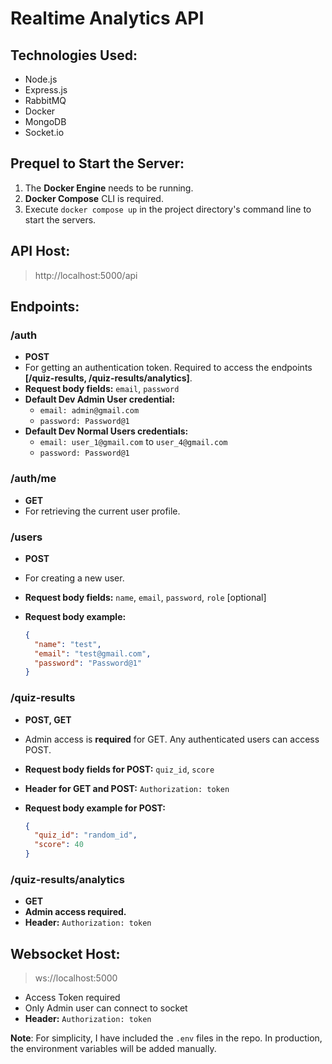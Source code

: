 # Realtime Analytics API

## Technologies Used:

- Node.js
- Express.js
- RabbitMQ
- Docker
- MongoDB
- Socket.io

## Prequel to Start the Server:

1. The **Docker Engine** needs to be running.
2. **Docker Compose** CLI is required.
3. Execute `docker compose up` in the project directory's command line to start the servers.

## API Host:

> http://localhost:5000/api

## Endpoints:

### /auth

- **POST**
- For getting an authentication token. Required to access the endpoints **[/quiz-results, /quiz-results/analytics]**.
- **Request body fields:** `email`, `password`
- **Default Dev Admin User credential:**
  - `email: admin@gmail.com`
  - `password: Password@1`
- **Default Dev Normal Users credentials:**
  - `email: user_1@gmail.com` to `user_4@gmail.com`
  - `password: Password@1`

### /auth/me

- **GET**
- For retrieving the current user profile.

### /users

- **POST**
- For creating a new user.
- **Request body fields:** `name`, `email`, `password`, `role` [optional]
- **Request body example:**

  ```json
  {
    "name": "test",
    "email": "test@gmail.com",
    "password": "Password@1"
  }
  ```

### /quiz-results

- **POST, GET**
- Admin access is **required** for GET. Any authenticated users can access POST.
- **Request body fields for POST:** `quiz_id`, `score`
- **Header for GET and POST:** `Authorization: token`
- **Request body example for POST:**

  ```json
  {
    "quiz_id": "random_id",
    "score": 40
  }
  ```

### /quiz-results/analytics

- **GET**
- **Admin access required.**
- **Header:** `Authorization: token`

## Websocket Host:

> ws://localhost:5000

- Access Token required
- Only Admin user can connect to socket
- **Header:** `Authorization: token`

**Note**: For simplicity, I have included the `.env` files in the repo. In production, the environment variables will be added manually.
